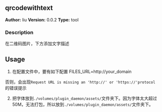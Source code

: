 ## qrcodewithtext

**Author:** liu
**Version:** 0.0.2
**Type:** tool

### Description
在二维码图片，下方添加文字描述

## Usage
1. 在配置文件中，要有如下配置
FILES_URL=http://your_domain

否则，会出现`Request URL is missing an 'http://' or 'https://'protocol`的错误提示

2. 把字体放到`./volumes/plugin_daemon/assets/`文件夹下。因为字体太大超过50M，无法打包，所以放到`./volumes/plugin_daemon/assets/`文件夹下。
